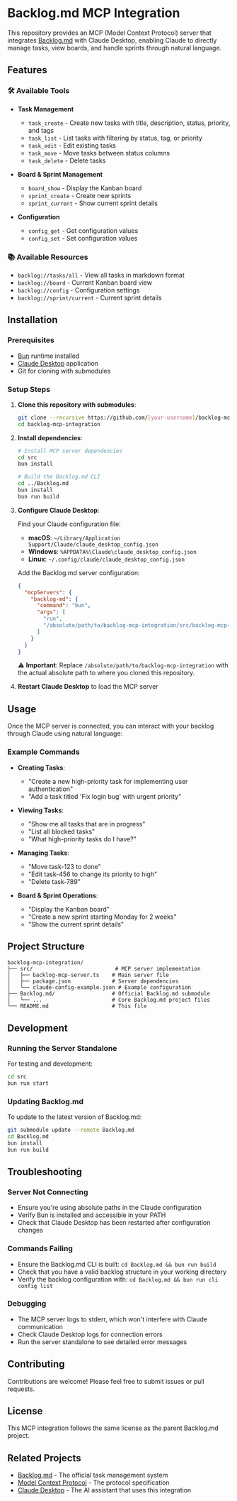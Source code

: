 # Backlog.md MCP Integration

This repository provides an MCP (Model Context Protocol) server that integrates [Backlog.md](https://github.com/MrLesk/Backlog.md) with Claude Desktop, enabling Claude to directly manage tasks, view boards, and handle sprints through natural language.

## Features

### 🛠️ Available Tools

- **Task Management**
  - `task_create` - Create new tasks with title, description, status, priority, and tags
  - `task_list` - List tasks with filtering by status, tag, or priority  
  - `task_edit` - Edit existing tasks
  - `task_move` - Move tasks between status columns
  - `task_delete` - Delete tasks

- **Board & Sprint Management**
  - `board_show` - Display the Kanban board
  - `sprint_create` - Create new sprints
  - `sprint_current` - Show current sprint details

- **Configuration**
  - `config_get` - Get configuration values
  - `config_set` - Set configuration values

### 📚 Available Resources

- `backlog://tasks/all` - View all tasks in markdown format
- `backlog://board` - Current Kanban board view
- `backlog://config` - Configuration settings
- `backlog://sprint/current` - Current sprint details

## Installation

### Prerequisites

- [Bun](https://bun.sh) runtime installed
- [Claude Desktop](https://claude.ai/download) application
- Git for cloning with submodules

### Setup Steps

1. **Clone this repository with submodules**:
   ```bash
   git clone --recursive https://github.com/[your-username]/backlog-mcp-integration.git
   cd backlog-mcp-integration
   ```

2. **Install dependencies**:
   ```bash
   # Install MCP server dependencies
   cd src
   bun install
   
   # Build the Backlog.md CLI
   cd ../Backlog.md
   bun install
   bun run build
   ```

3. **Configure Claude Desktop**:
   
   Find your Claude configuration file:
   - **macOS**: `~/Library/Application Support/Claude/claude_desktop_config.json`
   - **Windows**: `%APPDATA%\Claude\claude_desktop_config.json`
   - **Linux**: `~/.config/claude/claude_desktop_config.json`

   Add the Backlog.md server configuration:
   ```json
   {
     "mcpServers": {
       "backlog-md": {
         "command": "bun",
         "args": [
           "run",
           "/absolute/path/to/backlog-mcp-integration/src/backlog-mcp-server.ts"
         ]
       }
     }
   }
   ```

   ⚠️ **Important**: Replace `/absolute/path/to/backlog-mcp-integration` with the actual absolute path to where you cloned this repository.

4. **Restart Claude Desktop** to load the MCP server

## Usage

Once the MCP server is connected, you can interact with your backlog through Claude using natural language:

### Example Commands

- **Creating Tasks**:
  - "Create a new high-priority task for implementing user authentication"
  - "Add a task titled 'Fix login bug' with urgent priority"

- **Viewing Tasks**:
  - "Show me all tasks that are in progress"
  - "List all blocked tasks"
  - "What high-priority tasks do I have?"

- **Managing Tasks**:
  - "Move task-123 to done"
  - "Edit task-456 to change its priority to high"
  - "Delete task-789"

- **Board & Sprint Operations**:
  - "Display the Kanban board"
  - "Create a new sprint starting Monday for 2 weeks"
  - "Show the current sprint details"

## Project Structure

```
backlog-mcp-integration/
├── src/                          # MCP server implementation
│   ├── backlog-mcp-server.ts    # Main server file
│   ├── package.json             # Server dependencies
│   └── claude-config-example.json # Example configuration
├── Backlog.md/                  # Official Backlog.md submodule
│   └── ...                      # Core Backlog.md project files
└── README.md                    # This file
```

## Development

### Running the Server Standalone

For testing and development:

```bash
cd src
bun run start
```

### Updating Backlog.md

To update to the latest version of Backlog.md:

```bash
git submodule update --remote Backlog.md
cd Backlog.md
bun install
bun run build
```

## Troubleshooting

### Server Not Connecting
- Ensure you're using absolute paths in the Claude configuration
- Verify Bun is installed and accessible in your PATH
- Check that Claude Desktop has been restarted after configuration changes

### Commands Failing
- Ensure the Backlog.md CLI is built: `cd Backlog.md && bun run build`
- Check that you have a valid backlog structure in your working directory
- Verify the backlog configuration with: `cd Backlog.md && bun run cli config list`

### Debugging
- The MCP server logs to stderr, which won't interfere with Claude communication
- Check Claude Desktop logs for connection errors
- Run the server standalone to see detailed error messages

## Contributing

Contributions are welcome! Please feel free to submit issues or pull requests.

## License

This MCP integration follows the same license as the parent Backlog.md project.

## Related Projects

- [Backlog.md](https://github.com/MrLesk/Backlog.md) - The official task management system
- [Model Context Protocol](https://modelcontextprotocol.io) - The protocol specification
- [Claude Desktop](https://claude.ai) - The AI assistant that uses this integration